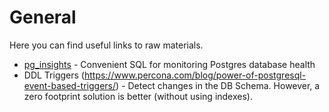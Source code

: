 # General
Here you can find useful links to raw materials.

- [pg_insights](https://github.com/lob/pg_insights) - Convenient SQL for monitoring Postgres database health
- DDL Triggers (https://www.percona.com/blog/power-of-postgresql-event-based-triggers/) - Detect changes in the DB Schema. However, a zero footprint solution is better (without using indexes). 
